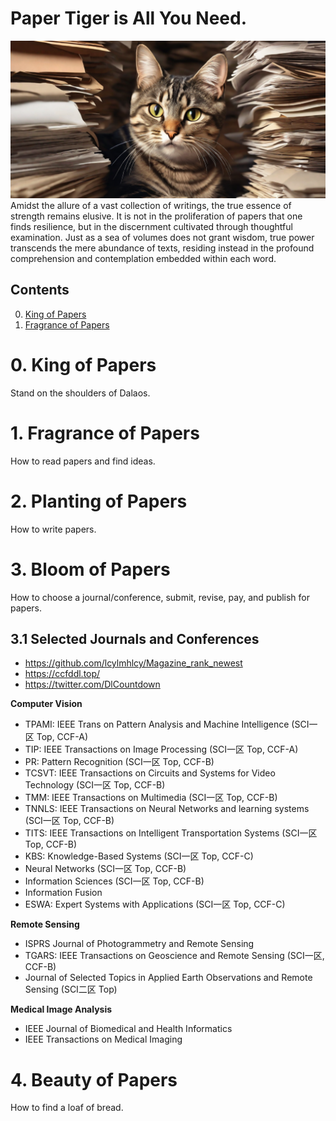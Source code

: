# Paper Tiger is All You Need.
![avatar](/paper_tiger.png)
Amidst the allure of a vast collection of writings, the true essence of strength remains elusive. 
It is not in the proliferation of papers that one finds resilience, but in the discernment cultivated through thoughtful examination. 
Just as a sea of volumes does not grant wisdom, true power transcends the mere abundance of texts, residing instead in the profound comprehension and contemplation embedded within each word.

## Contents  
0. [King of Papers](#0-King-of-Papers)
1. [Fragrance of Papers](#1-Fragrance-of-Papers)



# 0. King of Papers
Stand on the shoulders of Dalaos.


# 1. Fragrance of Papers
How to read papers and find ideas.


# 2. Planting of Papers
How to write papers.


# 3. Bloom of Papers
How to choose a journal/conference, submit, revise, pay, and publish for papers.
## 3.1 Selected Journals and Conferences
- https://github.com/lcylmhlcy/Magazine_rank_newest
- https://ccfddl.top/
- https://twitter.com/DlCountdown

**Computer Vision**
- TPAMI: IEEE Trans on Pattern Analysis and Machine Intelligence (SCI一区 Top, CCF-A)
- TIP: IEEE Transactions on Image Processing (SCI一区 Top, CCF-A)
- PR: Pattern Recognition (SCI一区 Top, CCF-B)
- TCSVT: IEEE Transactions on Circuits and Systems for Video Technology (SCI一区 Top, CCF-B)
- TMM: IEEE Transactions on Multimedia (SCI一区 Top, CCF-B)
- TNNLS: IEEE Transactions on Neural Networks and learning systems (SCI一区 Top, CCF-B)
- TITS: IEEE Transactions on Intelligent Transportation Systems (SCI一区 Top, CCF-B)
- KBS: Knowledge-Based Systems (SCI一区 Top, CCF-C)
- Neural Networks (SCI一区 Top, CCF-B)
- Information Sciences (SCI一区 Top, CCF-B)
- Information Fusion
- ESWA: Expert Systems with Applications (SCI一区 Top, CCF-C)

**Remote Sensing**
- ISPRS Journal of Photogrammetry and Remote Sensing
- TGARS: IEEE Transactions on Geoscience and Remote Sensing (SCI一区, CCF-B)
- Journal of Selected Topics in Applied Earth Observations and Remote Sensing (SCI二区 Top)


**Medical Image Analysis**
- IEEE Journal of Biomedical and Health Informatics
- IEEE Transactions on Medical Imaging


# 4. Beauty of Papers
How to find a loaf of bread.
